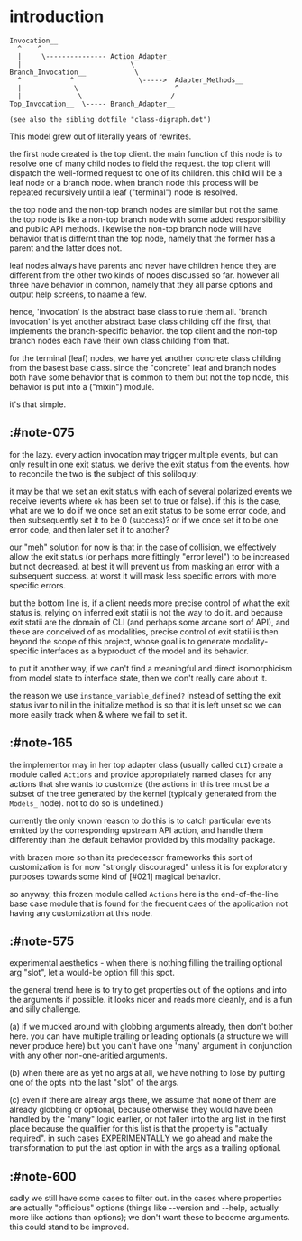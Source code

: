 # introduction

    Invocation__
      ^    ^
      |     \--------------- Action_Adapter_
      |                           \
    Branch_Invocation__            \
      ^            ^                \----->  Adapter_Methods__
      |             \                        ^
      |              \                      /
    Top_Invocation__  \----- Branch_Adapter__

    (see also the sibling dotfile "class-digraph.dot")


This model grew out of literally years of rewrites.

the first node created is the top client. the main function of this node
is to resolve one of many child nodes to field the request. the top
client will dispatch the well-formed request to one of its children.
this child will be a leaf node or a branch node. when branch node this
process will be repeated recursively until a leaf ("terminal") node is
resolved.

the top node and the non-top branch nodes are similar but not the same.
the top node is like a non-top branch node with some added
responsibility and public API methods. likewise the non-top branch node
will have behavior that is differnt than the top node, namely that the
former has a parent and the latter does not.

leaf nodes always have parents and never have children hence they are
different from the other two kinds of nodes discussed so far. however
all three have behavior in common, namely that they all parse options
and output help screens, to naame a few.

hence, 'invocation' is the abstract base class to rule them all. 'branch
invocation' is yet another abstract base class childing off the first,
that implements the branch-specific behavior. the top client and the
non-top branch nodes each have their own class childing from that.

for the terminal (leaf) nodes, we have yet another concrete class
childing from the basest base class. since the "concrete" leaf and
branch nodes both have some behavior that is common to them but not the
top node, this behavior is put into a ("mixin") module.

it's that simple.




## :#note-075

for the lazy. every action invocation may trigger multiple events, but
can only result in one exit status. we derive the exit status from the
events. how to reconcile the two is the subject of this soliloquy:

it may be that we set an exit status with each of several polarized events
we receive (events where `ok` has been set to true or false). if
this is the case, what are we to do if we once set an exit status to be
some error code, and then subsequently set it to be 0 (success)? or if we
once set it to be one error code, and then later set it to another?

our "meh" solution for now is that in the case of collision, we
effectively allow the exit status (or perhaps more fittingly "error level")
to be increased but not decreased. at best it will prevent us from masking an
error with a subsequent success. at worst it will mask less specific
errors with more specific errors.

but the bottom line is, if a client needs more precise control of what
the exit status is, relying on inferred exit statii is not the way to do
it. and because exit statii are the domain of CLI (and perhaps some
arcane sort of API), and these are conceived of as modalities, precise
control of exit statii is then beyond the scope of this project, whose
goal is to generate modality-specific interfaces as a byproduct of the
model and its behavior.

to put it another way, if we can't find a meaningful and direct
isomorphicism from model state to interface state, then we don't really
care about it.

the reason we use `instance_variable_defined?` instead of setting the
exit status ivar to nil in the initialize method is so that it is left
unset so we can more easily track when & where we fail to set it.





## :#note-165

the implementor may in her top adapter class (usually called `CLI`)
create a module called `Actions` and provide appropriately named clases
for any actions that she wants to customize (the actions in this tree
must be a subset of the tree generated by the kernel (typically
generated from the `Models_` node). not to do so is undefined.)

currently the only known reason to do this is to catch particular
events emitted by the corresponding upstream API action, and handle
them differently than the default behavior provided by this modality
package.

with brazen more so than its predecessor frameworks this sort of
customization is for now "strongly discouraged" unless it is for
exploratory purposes towards some kind of [#021] magical behavior.


so anyway, this frozen module called `Actions` here is the
end-of-the-line base case module that is found for the frequent caes of
the application not having any customization at this node.




## :#note-575


experimental aesthetics - when there is nothing filling the
trailing optional arg "slot", let a would-be option fill this spot.


the general trend here is to try to get properties out of the options
and into the arguments if possible. it looks nicer and reads more
cleanly, and is a fun and silly challenge.

(a) if we mucked around with globbing arguments already, then don't
bother here. you can have multiple trailing or leading optionals (a structure
we will never produce here) but you can't have one 'many' argument in
conjunction with any other non-one-aritied arguments.

(b) when there are as yet no args at all, we have nothing to lose by
putting one of the opts into the last "slot" of the args.

(c) even if there are alreay args there, we assume that none of them are
already globbing or optional, because otherwise they would have been handled
by the "many" logic earlier, or not fallen into the arg list in the
first place because the qualifier for this list is that the property is
"actually required". in such cases EXPERIMENTALLY we go ahead
and make the transformation to put the last option in with the args as a
trailing optional.




## :#note-600

sadly we still have some cases to filter out. in the cases where
properties are actually "officious" options (things like --version and
--help, actually more like actions than options); we don't want these to
become arguments. this could stand to be improved.
